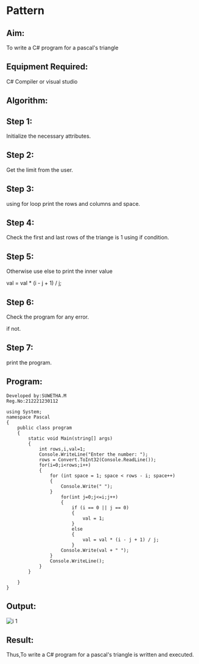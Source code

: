 # Pattern

## Aim:
To write a C# program for a pascal's triangle

## Equipment Required:
C# Compiler or visual studio

## Algorithm:

## Step 1:
Initialize the necessary attributes.

## Step 2:
Get the limit from the user.

## Step 3:
using for loop print the rows and columns and space.

## Step 4:
Check the first and last rows of the triange is 1 using if condition.

## Step 5:
Otherwise use else to print the inner value

val = val * (i - j + 1) / j;

## Step 6:
Check the program for any error.

if not.

## Step 7:
print the program.

## Program:
```
Developed by:SUWETHA.M
Reg.No:212221230112
```
```
using System;
namespace Pascal
{
    public class program
    {
        static void Main(string[] args)
        {
            int rows,i,val=1;
            Console.WriteLine("Enter the number: ");
            rows = Convert.ToInt32(Console.ReadLine());
            for(i=0;i<rows;i++)
            {
                for (int space = 1; space < rows - i; space++)
                {
                    Console.Write(" ");
                }
                    for(int j=0;j<=i;j++)
                    {
                        if (i == 0 || j == 0)
                        {
                            val = 1;
                        }
                        else
                        {
                            val = val * (i - j + 1) / j;
                        }
                    Console.Write(val + " ");
                }
                Console.WriteLine();
            }
        }

    }
}
```
## Output:
![i 1](https://user-images.githubusercontent.com/94165336/226687981-6c1565b7-6aa2-4a73-9c1a-4892054c9a22.png)


## Result:
Thus,To write a C# program for a pascal's triangle is written and executed.
